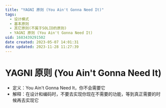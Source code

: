 ```yaml
---
title: "YAGNI 原则 (You Ain't Gonna Need It)"
tags: 
  - 设计模式
  - 基本原则
  - 其它原则(不属于SOLID的原则)
  - YAGNI 原则 (You Ain't Gonna Need It)
uid: 1683439291502
date created: 2023-05-07 14:01:31
date updated: 2023-11-28 11:27:39
---
```


# YAGNI 原则 (You Ain't Gonna Need It)

- 定义：You Ain't Gonna Need It，你不会需要它
- 解释：在设计和编码时，不要去实现你现在不需要的功能，等到真正需要的时候再去实现它
